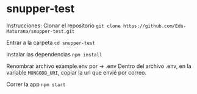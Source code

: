 # snupper-test

Instrucciones:
Clonar el repositorio
`git clone https://github.com/Edu-Maturana/snupper-test.git`

Entrar a la carpeta
`cd snupper-test`

Instalar las dependencias
`npm install`

Renombrar archivo example.env por -> .env
Dentro del archivo .env, en la variable `MONGODB_URI`, copiar la url que envié por correo.

Correr la app
`npm start`
